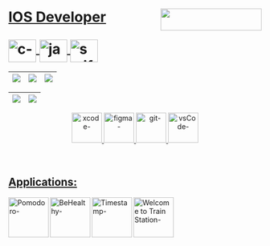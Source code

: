

<h1>  


  
  <div align="left">
  
  <div>
  <a href="www.linkedin.com/in/gabriel-s-rossi">
  <img align="right" height="44" width="201"  style="border-radius:50" src="https://media.discordapp.net/attachments/1108011461999079467/1228333896131936266/Frame_4.png?ex=662baa16&is=66193516&hm=302aefdb7b5fc17755a4f792385cc4d0c10a6f3e6014f75283fbffa241ebe93b&=&format=webp&quality=lossless&width=642&height=168"/>
  </div>
  
  
  <p>IOS Developer</p> 
  <img align="top" alt="c-"  height="45" width="55" src="https://cdn.jsdelivr.net/gh/devicons/devicon/icons/c/c-original.svg"/>
  <img align="top" alt="java-"  height="45" width="55" src="https://cdn.jsdelivr.net/gh/devicons/devicon/icons/java/java-original.svg"/>
  <img align="top" alt="swift-" height="45" width="55" src="https://cdn.jsdelivr.net/gh/devicons/devicon/icons/swift/swift-original.svg"/> 
      
  </div>

  </h1>


  
  <!-- 
      <a href="https://mail.google.com/mail/u/0/#inbox?compose=SxfkdqMFJBqfqFNWLnVfKdqgTsHwTsjRPCrqXnjSVFpxmQRZGNJGxjFHrfQhGdRFtzDzDCsFHHsZZTWxqPmFLnVfKQRWDztmNKSFGkLPjRbTBFDHhnq">
  <img align="left" height="35" width="45" src="https://cdn.discordapp.com/attachments/819226289789075497/1012727062190108753/gmail-logo-2-1.png"/>
        
    -->
        
  

  
<div align="left"><!-- MAIN DIV........................................................ -->

    


| ![](http://github-profile-summary-cards.vercel.app/api/cards/stats?username=GabrielRossi-gr&theme=nord_dark) | ![](http://github-profile-summary-cards.vercel.app/api/cards/repos-per-language?username=GabrielRossi-gr&hide=Html&theme=nord_dark) | ![](http://github-profile-summary-cards.vercel.app/api/cards/most-commit-language?username=GabrielRossi-gr&theme=nord_dark) |
| :-: | :-: | :-: |

| ![](http://github-profile-summary-cards.vercel.app/api/cards/profile-details?username=GabrielRossi-gr&theme=nord_dark) | ![](https://github-readme-streak-stats.herokuapp.com/?user=GabrielRossi-gr&hide_border=true&date_format=M%20j%5B%2C%20Y%5D&background=2D3742&stroke=2D3742&ring=6bbbca&fire=6bbbca&currStreakNum=fff&sideNums=6bbbca&currStreakLabel=6bbbca&sideLabels=fff&dates=fff) |
| :-: | :-: |

<div align="center">
  <img align="" alt="xcode-"  height="60" width="60" src="https://cdn.jsdelivr.net/gh/devicons/devicon/icons/xcode/xcode-original.svg"/>
  <img align="" alt="figma-"  height="60" width="60" src="https://cdn.jsdelivr.net/gh/devicons/devicon/icons/figma/figma-original.svg"/>
  <img align="" alt="git-"  height="60" width="60" src="https://cdn.jsdelivr.net/gh/devicons/devicon/icons/git/git-original.svg"/>
  <img align="" alt="vsCode-"  height="60" width="60" src="https://cdn.jsdelivr.net/gh/devicons/devicon/icons/vscode/vscode-original.svg"/>
  </div>

<br>
<br>


<h2>Applications:</h2>
<div align="">
  
  <a href="https://testflight.apple.com/join/kLTAoUO3">
  <img align="left" alt="Pomodoro-" height="80" width="80"  style="border-radius:300" src="https://media.discordapp.net/attachments/1108011461999079467/1177972163249197127/PomodoroIcon.png?ex=6623ca91&is=66115591&hm=3f0e8fe2e6f9360740c1383007739a47b44382760d4d878c0bc05b8f7051f820&=&format=webp&quality=lossless&width=1158&height=1158"/>

<a href="https://testflight.apple.com/join/BW4Yzt24">
  <img align="left" alt="BeHealthy-" height="80" width="80"  style="border-radius:300" src="https://media.discordapp.net/attachments/1108011461999079467/1177979061977501706/BeHealthyIcon.png?ex=6623d0fe&is=66115bfe&hm=42c4751b334c1219f09cfdacb3ad65aedf2ab158cd6c983cbd1dd6abcaa254dc&=&format=webp&quality=lossless&width=1158&height=1158"/>

  <a href="https://apps.apple.com/br/app/timestamp-odyssey/id6471782796?l=en-GB">
  <img align="left" alt="Timestamp-" height="80" width="80"  style="border-radius:300" src="https://media.discordapp.net/attachments/1108011461999079467/1177981266222649404/TimestampIcon.png?ex=6623d30b&is=66115e0b&hm=0ba4e818a51d2bf90c75f586b6db72ebc7875f6ca3961d397f5a4399b53d42be&=&format=webp&quality=lossless&width=1158&height=1158"/>

<a href="https://apps.apple.com/br/app/timestamp-odyssey/id6471782796?l=en-GB">
  <img align="left" alt="Welcome to Train Station-" height="80" width="80"  style="border-radius:300" src="https://media.discordapp.net/attachments/1108011461999079467/1228322685973696602/Frame_3.png?ex=662b9fa5&is=66192aa5&hm=7a456323ec7cebe5d54699a12f9c4fa8e292cb72de2886943b02b621ef02ff57&=&format=webp&quality=lossless&width=1158&height=1158"/>

  
</div>
    
 </div>


 
 </div>
       <!-- LEARNIG PAGE........................................................... -->
 
 
 
 <!--  
 
...............█...............
..............█ █..............
.............█   █.............
............█  O  █............
...........█ O   O █...........
...........█ O   O █...........
...........█   O   █...........
...........█       █...........
...........█       █ ..........
..........██   █   ██..........
.........███   █   ███.........
........████   █   ████........
.......█████_______█████.......
............██   ██............
............██   ██............
............|.....|............
.............|.....|...........
............|.....|............
   
  -->
 
<!-- CLOUSE MAIN DIV ......................................................................................--> 



  
